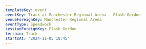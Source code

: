 ```yaml
---
templateKey: event
eventKey: Track at Manchester Regional Arena - Flash Gordon
venueForeignKey: Manchester Regional Arena
eventType: Speedwork
sessionForeignKey: Flash Gordon
terrain: Track
startsAt: '2024-11-05 18:45'
---
```

